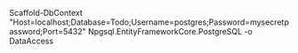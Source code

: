 Scaffold-DbContext "Host=localhost;Database=Todo;Username=postgres;Password=mysecretpassword;Port=5432" Npgsql.EntityFrameworkCore.PostgreSQL -o DataAccess